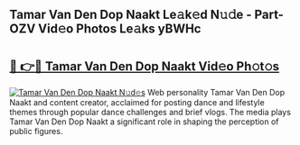 ## Tamar Van Den Dop Naakt Le𝚊k𝚎d N𝚞𝚍e - Part-OZV Vid𝚎o Photos Le𝚊ks yBWHc

# <h2><a href="http://fb9dxam.evod.top/?m=Tamar+Van+Den+Dop+Naakt">🔗 👉🔴 Tamar Van Den Dop Naakt Vid𝚎o Ph𝚘t𝚘s</a></h2>

[![Tamar Van Den Dop Naakt N𝚞d𝚎s](https://i.imgur.com/8V9OHl7.gif)](http://fb9dxam.evod.top/?m=Tamar+Van+Den+Dop+Naakt)
Web personality Tamar Van Den Dop Naakt and content creator, acclaimed for posting dance and lifestyle themes through popular dance challenges and brief vlogs. The media plays Tamar Van Den Dop Naakt a significant role in shaping the perception of public figures. 
